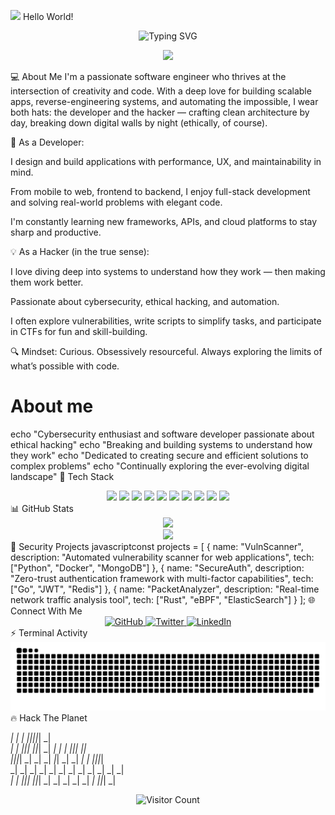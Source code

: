 <img src="https://github.com/TheDudeThatCode/TheDudeThatCode/blob/master/Assets/Hi.gif" width="29px"> Hello World!
<div align="center">
  <img src="https://readme-typing-svg.herokuapp.com?font=Fira+Code&size=32&duration=2800&pause=2000&color=00FF00&center=true&vCenter=true&width=940&lines=Welcome+to+my+digital+playground;Security+enthusiast+and+code+craftsman;Ethical+hacker+%7C+Developer+%7C+Problem+solver;Always+learning%2C+always+building" alt="Typing SVG" />
</div>
<p align="center">
  <img src="https://media.giphy.com/media/3oEjHWpiVIOGXT5l9m/giphy.gif" width="480" />
</p>
💻 About Me
I'm a passionate software engineer who thrives at the intersection of creativity and code. With a deep love for building scalable apps, reverse-engineering systems, and automating the impossible, I wear both hats: the developer and the hacker — crafting clean architecture by day, breaking down digital walls by night (ethically, of course).

🔧 As a Developer:

I design and build applications with performance, UX, and maintainability in mind.

From mobile to web, frontend to backend, I enjoy full-stack development and solving real-world problems with elegant code.

I'm constantly learning new frameworks, APIs, and cloud platforms to stay sharp and productive.

💡 As a Hacker (in the true sense):

I love diving deep into systems to understand how they work — then making them work better.

Passionate about cybersecurity, ethical hacking, and automation.

I often explore vulnerabilities, write scripts to simplify tasks, and participate in CTFs for fun and skill-building.

🔍 Mindset:
Curious. Obsessively resourceful. Always exploring the limits of what’s possible with code.

# About me
echo "Cybersecurity enthusiast and software developer passionate about ethical hacking"
echo "Breaking and building systems to understand how they work"
echo "Dedicated to creating secure and efficient solutions to complex problems"
echo "Continually exploring the ever-evolving digital landscape"
🚀 Tech Stack
<div align="center">
  <img src="https://img.shields.io/badge/-Python-3776AB?style=for-the-badge&logo=python&logoColor=white" />
  <img src="https://img.shields.io/badge/-JavaScript-F7DF1E?style=for-the-badge&logo=javascript&logoColor=black" />
  <img src="https://img.shields.io/badge/-Go-00ADD8?style=for-the-badge&logo=go&logoColor=white" />
  <img src="https://img.shields.io/badge/-Rust-000000?style=for-the-badge&logo=rust&logoColor=white" />
  <img src="https://img.shields.io/badge/-Docker-2496ED?style=for-the-badge&logo=docker&logoColor=white" />
  <img src="https://img.shields.io/badge/-Linux-FCC624?style=for-the-badge&logo=linux&logoColor=black" />
  <img src="https://img.shields.io/badge/-Kali_Linux-557C94?style=for-the-badge&logo=kali-linux&logoColor=white" />
  <img src="https://img.shields.io/badge/-Bash-4EAA25?style=for-the-badge&logo=gnu-bash&logoColor=white" />
  <img src="https://img.shields.io/badge/-AWS-232F3E?style=for-the-badge&logo=amazon-aws&logoColor=white" />
  <img src="https://img.shields.io/badge/-Git-F05032?style=for-the-badge&logo=git&logoColor=white" />
</div>
📊 GitHub Stats
<div align="center">
  <img src="https://github-readme-streak-stats.herokuapp.com/?user=YourUsername&theme=chartreuse-dark&hide_border=true" />
</div>
<div align="center">
  <img src="https://github-readme-stats.vercel.app/api?username=YourUsername&show_icons=true&theme=chartreuse-dark&hide_border=true&count_private=true" />
</div>
🔐 Security Projects
javascriptconst projects = [
  {
    name: "VulnScanner",
    description: "Automated vulnerability scanner for web applications",
    tech: ["Python", "Docker", "MongoDB"]
  },
  {
    name: "SecureAuth",
    description: "Zero-trust authentication framework with multi-factor capabilities",
    tech: ["Go", "JWT", "Redis"]
  },
  {
    name: "PacketAnalyzer",
    description: "Real-time network traffic analysis tool",
    tech: ["Rust", "eBPF", "ElasticSearch"]
  }
];
🌐 Connect With Me
<div align="center">
  <a href="https://github.com/YourUsername" target="_blank">
    <img src="https://img.shields.io/badge/GitHub-100000?style=for-the-badge&logo=github&logoColor=white" alt="GitHub" />
  </a>
  <a href="https://twitter.com/YourUsername" target="_blank">
    <img src="https://img.shields.io/badge/Twitter-1DA1F2?style=for-the-badge&logo=twitter&logoColor=white" alt="Twitter" />
  </a>
  <a href="https://www.linkedin.com/in/YourUsername" target="_blank">
    <img src="https://img.shields.io/badge/LinkedIn-0077B5?style=for-the-badge&logo=linkedin&logoColor=white" alt="LinkedIn" />
  </a>
</div>
⚡ Terminal Activity
<div align="center">
  <img src="https://raw.githubusercontent.com/Platane/snk/output/github-contribution-grid-snake-dark.svg" alt="Snake animation" />
</div>
🔥 Hack The Planet
                                                    
 _|    _|                      _|              _|_|_|_|_|  _|                      
 _|    _|    _|_|_|    _|_|_|  _|  _|      _|      _|      _|_|_|      _|_|        
 _|_|_|_|  _|    _|  _|        _|_|          _|    _|      _|    _|  _|_|_|_|      
 _|    _|  _|    _|  _|        _|  _|    _|      _|        _|    _|  _|            
 _|    _|    _|_|_|    _|_|_|  _|    _|  _|      _|        _|    _|    _|_|_|  _|
<div align="center">
  <img src="https://profile-counter.glitch.me/YourUsername/count.svg" alt="Visitor Count" />
</div>
<!-- Replace YourUsername with your actual GitHub username throughout this document -->
